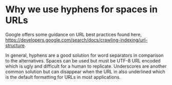 # Why we use hyphens for spaces in URLs

Google offers some guidance on URL best practices found here, <https://developers.google.com/search/docs/crawling-indexing/url-structure>.

In general, hyphens are a good solution for word separators in comparison to the alternatives. Spaces can be used but must be UTF-8 URL encoded which is ugly and difficult for a human to replicate. Underscores are another common solution but can disappear when the URL in also underlined which is the default formatting for URLs in most applications.
